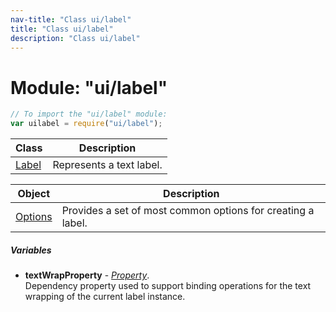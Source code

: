 ```yaml
---
nav-title: "Class ui/label"
title: "Class ui/label"
description: "Class ui/label"
---
```

# Module: "ui/label"

``` JavaScript
// To import the "ui/label" module:
var uilabel = require("ui/label");
```

Class | Description
------|------------
[Label](../../ui/label/Label.md) | Represents a text label.

Object | Description
------|------------
[Options](../../ui/label/Options.md) | Provides a set of most common options for creating a label.

##### Variables
 - **textWrapProperty** - [_Property_](../../ui/core/dependency-observable/Property.md).    
  Dependency property used to support binding operations for the text wrapping of the current label instance.